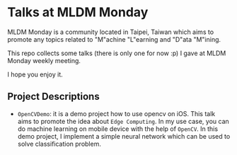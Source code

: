 # Talks at MLDM Monday

MLDM Monday is a community located in Taipei, Taiwan which aims to promote any topics related to "M"achine "L"earning and "D"ata "M"ining. 

This repo collects some talks (there is only one for now :p) I gave at MLDM Monday weekly meeting.

I hope you enjoy it.

## Project Descriptions

- `OpenCVDemo`: it is a demo project how to use opencv on iOS. This talk aims
                to promote the idea about `Edge Computing`. In my use case, 
                you can do machine learning on mobile device with the help of 
                `OpenCV`. In this demo project, I implement a simple neural 
                network which can be used to solve classification problem.
